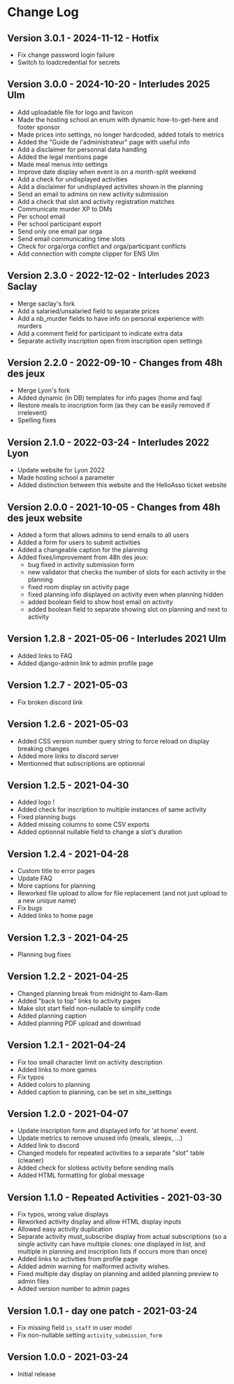 <!-- LTeX: language=en -->

# Change Log

## Version 3.0.1 - 2024-11-12 - Hotfix

- Fix change password login failure
- Switch to loadcredential for secrets

## Version 3.0.0 - 2024-10-20 - Interludes 2025 Ulm

- Add uploadable file for logo and favicon
- Made the hosting school an enum with dynamic how-to-get-here and footer sponsor
- Made prices into settings, no longer hardcoded, added totals to metrics
- Added the "Guide de l'administrateur" page with useful info
- Add a disclaimer for personnal data handling
- Added the legal mentions page
- Made meal menus into settings
- Improve date display when event is on a month-split weekend
- Add a check for undisplayed activities
- Add a disclaimer for undisplayed activites shown in the planning
- Send an email to admins on new activity submission
- Add a check that slot and activity registration matches
- Communicate murder XP to DMs
- Per school email
- Per school participant export
- Send only one email par orga
- Send email communicating time slots
- Check for orga/orga conflict and orga/participant conflicts
- Add connection with compte clipper for ENS Ulm

## Version 2.3.0 - 2022-12-02 - Interludes 2023 Saclay

- Merge saclay's fork
- Add a salaried/unsalaried field to separate prices
- Add a nb_murder fields to have info on personal experience with murders
- Add a comment field for participant to indicate extra data
- Separate activity inscription open from inscription open settings

## Version 2.2.0 - 2022-09-10 - Changes from 48h des jeux

- Merge Lyon's fork
- Added dynamic (in DB) templates for info pages (home and faq)
- Restore meals to inscription form (as they can be easily removed if irrelevent)
- Spelling fixes

## Version 2.1.0 - 2022-03-24 - Interludes 2022 Lyon

- Update website for Lyon 2022
- Made hosting school a parameter
- Added distinction between this website and the HelloAsso ticket website

## Version 2.0.0 - 2021-10-05 - Changes from 48h des jeux website

- Added a form that allows admins to send emails to all users
- Added a form for users to submit activities
- Added a changeable caption for the planning
- Added fixes/improvement from 48h des jeux:
	- bug fixed in activity submission form
	- new validator that checks the number of slots for each activity in the planning
	- fixed room display on activity page
	- fixed planning info displayed on activity even when planning hidden
	- added boolean field to show host email on activity
	- added boolean field to separate showing slot on planning and next to activity

## Version 1.2.8 - 2021-05-06 - Interludes 2021 Ulm

- Added links to FAQ
- Added django-admin link to admin profile page

## Version 1.2.7 - 2021-05-03

- Fix broken discord link

## Version 1.2.6 - 2021-05-03

- Added CSS version number query string to force reload on display breaking changes
- Added more links to discord server
- Mentionned that subscriptions are optionnal

## Version 1.2.5 - 2021-04-30

- Added logo !
- Added check for inscription to multiple instances of same activity
- Fixed planning bugs
- Added missing columns to some CSV exports
- Added optionnal nullable field to change a slot's duration

## Version 1.2.4 - 2021-04-28

- Custom title to error pages
- Update FAQ
- More captions for planning
- Reworked file upload to allow for file replacement (and not just upload to a new unique name)
- Fix bugs
- Added links to home page

## Version 1.2.3 - 2021-04-25

- Planning bug fixes

## Version 1.2.2 - 2021-04-25

- Changed planning break from midnight to 4am-8am
- Added "back to top" links to activity pages
- Make slot start field non-nullable to simplify code
- Added planning caption
- Added planning PDF upload and download

## Version 1.2.1 - 2021-04-24

- Fix too small character limit on activity description
- Added links to more games
- Fix typos
- Added colors to planning
- Added caption to planning, can be set in site_settings

## Version 1.2.0 - 2021-04-07

- Update inscription form and displayed info for 'at home' event.
- Update metrics to remove unused info (meals, sleeps, ...)
- Added link to discord
- Changed models for repeated activities to a separate "slot" table (cleaner)
- Added check for slotless activity before sending mails
- Added HTML formatting for global message

## Version 1.1.0 - Repeated Activities - 2021-03-30

- Fix typos, wrong value displays
- Reworked activity display and allow HTML display inputs
- Allowed easy activity duplication
- Separate activity must_subscribe display from actual subscriptions
	(so a single activity can have multiple clones: one displayed in list, and multiple in
	planning and inscription lists if occurs more than once)
- Added links to activities from profile page
- Added admin warning for malformed activity wishes.
- Fixed multiple day display on planning and added planning preview to admin files
- Added version number to admin pages

## Version 1.0.1 - day one patch - 2021-03-24

- Fix missing field `is_staff` in user model
- Fix non-nullable setting `activity_submission_form`

## Version 1.0.0 - 2021-03-24

- Initial release
